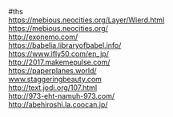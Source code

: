 #ths    
https://mebious.neocities.org/Layer/Wierd.html      
https://mebious.neocities.org/           
http://exonemo.com/    
https://babelia.libraryofbabel.info/    
https://www.ifly50.com/en_jp/       
http://2017.makemepulse.com/         
https://paperplanes.world/     
www.staggeringbeauty.com     
http://text.jodi.org/107.html     
http://973-eht-namuh-973.com/    
http://abehiroshi.la.coocan.jp/     
